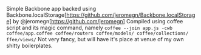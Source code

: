 Simple Backbone app backed using Backbone.localStorage[https://github.com/jeromegn/Backbone.localStorage] by @jeromegn[https://github.com/jeromegn]
Compiled using coffee script and its magic command, namely
`coffee --join app.js -cwb coffee/app.coffee coffee/routers coffee/models/ coffee/collections/ ffee/views/`
Not very fancy, but will have it's place at venue of my own shitty boilerplates.